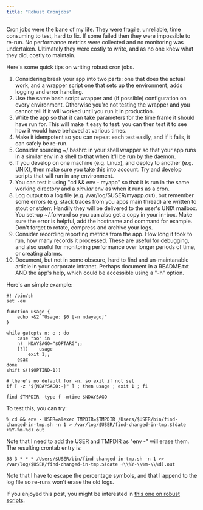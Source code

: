 ```yaml
---
title: "Robust Cronjobs"
---
```

<p>Cron jobs were the bane of my life. They were fragile, unreliable, time consuming to test, hard to fix. If some failed then they were impossible to re-run. No performance metrics were collected and no monitoring was undertaken. Ultimately they were costly to write, and as no one knew what they did, costly to maintain.</p>

<p>Here's some quick tips on writing robust cron jobs.</p>

<ol>
<li>Considering break your app into two parts: one that does the actual work, and a wrapper script one that sets up the environment, adds logging and error handling.</li>
<li>Use the same bash script wrapper and (if possible) configuration on every environment. Otherwise you're not testing the wrapper and you cannot tell if it will worked until you run it in production.</li>
<li>Write the app so that it can take parameters for the time frame it should have run for. This will make it easy to test: you can then test it to see how it would have behaved at various times.</li>
<li>Make it idempotent so you can repeat each test easily, and if it fails, it can safely be re-run.</li>
<li>Consider sourcing ~/.bashrc in your shell wrapper so that your app runs in a similar env in a shell to that when it'll be run by the daemon.</li>
<li>If you develop on one machine (e.g. Linux), and deploy to another (e.g. UNIX), then make sure you take this into account. Try and develop scripts that will run in any environment.</li>
<li>You can test it using "cd && env - myapp" so that it is run in the same working directory and a <I>similar</i> env as when it runs as a cron.</li>
<li>Log output to a log file (e.g. /var/log/$USER/myapp.out), but remember some errors (e.g. stack traces from you apps main thread) are written to stout or stderr. Handily they will be delivered to the user's UNIX mailbox. You set-up ~/.forward so you can also get a copy in your in-box. Make sure the error is helpful, add the hostname and command for example. Don't forget to rotate, compress and archive your logs.</li>
<li>Consider recording reporting metrics from the app. How long it took to run, how many records it processed. These are useful for debugging, and also useful for monitoring performance over longer periods of time, or creating alarms.</li>
<li>Document, but not in some obscure, hard to find and un-maintanable article in your corporate intranet. Perhaps document in a README.txt AND the app's help, which could be accessible using a "-h" option.</li>
</ol>

<p>Here's an simple example:</p>

	#! /bin/sh
	set -eu
	
	function usage {
		echo >&2 "Usage: $0 [-n ndayago]"
	}
	
	while getopts n: o ; do
		case "$o" in
		n)	NDAYSAGO="$OPTARG";;
		[?])	usage
			exit 1;;
		esac
	done
	shift $(($OPTIND-1))
	
	# there's no default for -n, so exit if not set
	if [ -z "${NDAYSAGO:-}" ] ; then usage ; exit 1 ; fi
	
	find $TMPDIR -type f -mtime $NDAYSAGO

<p>To test this, you can try:</p>

	% cd && env - USER=alexec TMPDIR=$TMPDIR /Users/$USER/bin/find-changed-in-tmp.sh -n 1 > /var/log/$USER/find-changed-in-tmp.$(date +%Y-%m-%d).out

<p>Note that I need to add the USER and TMPDIR as "env -" will erase them. The resulting crontab entry is:</p>

	38 3 * * * /Users/$USER/bin/find-changed-in-tmp.sh -n 1 >> /var/log/$USER/find-changed-in-tmp.$(date +\\%Y-\\%m-\\%d).out 

<p>Note that I have to escape the percentage symbols, and that I append to the log file so re-runs won't erase the old logs.</p>

<p>If you enjoyed this post, you might be interested in <a href="/content/tips-robust-bash-scripts">this one on robust scripts</a>.</p>
